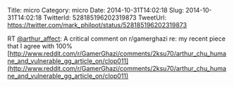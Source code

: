 Title: micro
Category: micro
Date: 2014-10-31T14:02:18
Slug: 2014-10-31T14:02:18
TwitterId: 528185196202319873
TweetUrl: https://twitter.com/mark_philpot/status/528185196202319873

RT [@arthur_affect](https://twitter.com/arthur_affect): A critical comment on r/gamerghazi re: my recent piece that I agree with 100% [http://www.reddit.com/r/GamerGhazi/comments/2ksu70/arthur_chu_humane_and_vulnerable_gg_article_on/clop011](http://www.reddit.com/r/GamerGhazi/comments/2ksu70/arthur_chu_humane_and_vulnerable_gg_article_on/clop011)